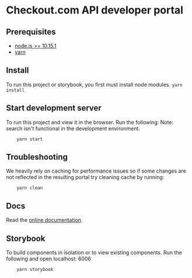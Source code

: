 # Checkout.com API developer portal

## Prerequisites

- [node.js >= 10.15.1](https://nodejs.org/en/)
- [yarn](https://yarnpkg.com/en/)

## Install

To run this project or storybook, you first must install node modules.
`
    yarn install
`

## Start development server

To run this project and view it in the browser. Run the following:
Note: search isn't functional in the development environment.

```
    yarn start
```

## Troubleshooting

We heavily rely on caching for performance issues so if some changes are not reflected in the resulting portal try cleaning cache by running:

```
    yarn clean
```

## Docs

Read the [online documentation](https://redoc.ly/docs/developer-portal/introduction/).

## Storybook

To build components in isolation or to view existing components. Run the following and open localhost: 6006

```
    yarn storybook
```
